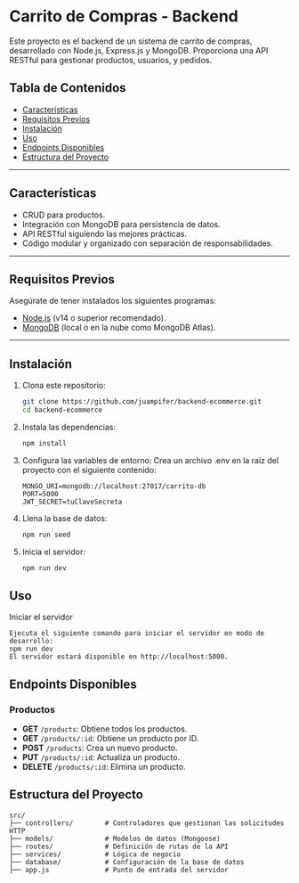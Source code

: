 # Carrito de Compras - Backend

Este proyecto es el backend de un sistema de carrito de compras, desarrollado con Node.js, Express.js y MongoDB. Proporciona una API RESTful para gestionar productos, usuarios, y pedidos.

## Tabla de Contenidos
- [Características](#características)
- [Requisitos Previos](#requisitos-previos)
- [Instalación](#instalación)
- [Uso](#uso)
- [Endpoints Disponibles](#endpoints-disponibles)
- [Estructura del Proyecto](#estructura-del-proyecto)

---

## Características
- CRUD para productos.
- Integración con MongoDB para persistencia de datos.
- API RESTful siguiendo las mejores prácticas.
- Código modular y organizado con separación de responsabilidades.

---

## Requisitos Previos
Asegúrate de tener instalados los siguientes programas:
- [Node.js](https://nodejs.org/) (v14 o superior recomendado).
- [MongoDB](https://www.mongodb.com/) (local o en la nube como MongoDB Atlas).

---

## Instalación

1. Clona este repositorio:
   ```bash
   git clone https://github.com/juampifer/backend-ecommerce.git
   cd backend-ecommerce
2.	Instala las dependencias:
    ```bash
    npm install
3.	Configura las variables de entorno:
    Crea un archivo .env en la raíz del proyecto con el siguiente contenido:
    ```env
    MONGO_URI=mongodb://localhost:27017/carrito-db
    PORT=5000
    JWT_SECRET=tuClaveSecreta
4.	Llena la base de datos:
    ```bash
    npm run seed
5.	Inicia el servidor:
    ```bash
    npm run dev
## Uso

Iniciar el servidor

    Ejecuta el siguiente comando para iniciar el servidor en modo de desarrollo: 
    npm run dev
    El servidor estará disponible en http://localhost:5000.

## Endpoints Disponibles

### Productos
- **GET** `/products`: Obtiene todos los productos.
- **GET** `/products/:id`: Obtiene un producto por ID.
- **POST** `/products`: Crea un nuevo producto.
- **PUT** `/products/:id`: Actualiza un producto.
- **DELETE** `/products/:id`: Elimina un producto.

## Estructura del Proyecto

```plaintext
src/
├── controllers/        # Controladores que gestionan las solicitudes HTTP
├── models/             # Modelos de datos (Mongoose)
├── routes/             # Definición de rutas de la API
├── services/           # Lógica de negocio
├── database/           # Configuración de la base de datos
├── app.js              # Punto de entrada del servidor